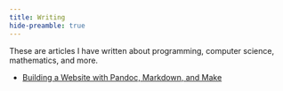 ```yaml
---
title: Writing
hide-preamble: true
---
```


These are articles I have written about programming, computer science, mathematics, and more.

- [Building a Website with Pandoc, Markdown, and Make](./building-a-website.html)
